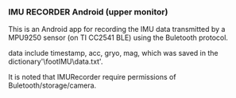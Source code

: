 ### IMU RECORDER Android (upper monitor)
This is an Android app for recording the IMU data transmitted by a MPU9250 sensor (on TI CC2541 BLE) using the Buletooth protocol.

data include timestamp, acc, gryo, mag, which was saved in the dictionary'\footIMU\data.txt'.

It is noted that IMURecorder require permissions of Buletooth/storage/camera.
